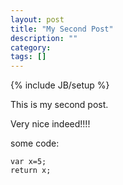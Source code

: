 ```yaml
---
layout: post
title: "My Second Post"
description: ""
category: 
tags: []
---
```

{% include JB/setup %}

This is my second post.

Very nice indeed!!!!

some code:

    var x=5;
    return x;
